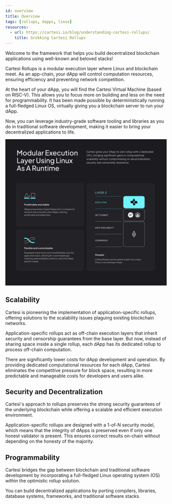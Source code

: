 ```yaml
---
id: overview
title: Overview
tags: [rollups, dapps, linux]
resources:
  - url: https://cartesi.io/blog/understanding-cartesi-rollups/
    title: Grokking Cartesi Rollups
---
```


Welcome to the framework that helps you build decentralized blockchain applications using well-known and beloved stacks!

Cartesi Rollups is a modular execution layer where Linux and blockchain meet. As an app-chain, your dApp will control computation resources, ensuring efficiency and preventing network competition.

At the heart of your dApp, you will find the Cartesi Virtual Machine (based on RISC-V). This allows you to focus more on building and less on the need for programmability. It has been made possible by deterministically running a full-fledged Linux OS, virtually giving you a blockchain server to run your dApp.

Now, you can leverage industry-grade software tooling and libraries as you do in traditional software development, making it easier to bring your decentralized applications to life.

![img](../static/img/v1.3/image.png)


## Scalability

Cartesi is pioneering the implementation of application-specific rollups, offering solutions to the scalability issues plaguing existing blockchain networks.

Application-specific rollups act as off-chain execution layers that inherit security and censorship guarantees from the base layer. But now, instead of sharing space inside a single rollup, each dApp has its dedicated rollup to process off-chain computation.

There are significantly lower costs for dApp development and operation. By providing dedicated computational resources for each dApp, Cartesi eliminates the competitive pressure for block space, resulting in more predictable and manageable costs for developers and users alike.

## Security and Decentralization

Cartesi's approach to rollups preserves the strong security guarantees of the underlying blockchain while offering a scalable and efficient execution environment.

Application-specific rollups are designed with a 1-of-N security model, which means that the integrity of dApps is preserved even if only one honest validator is present. This ensures correct results on-chain without depending on the honesty of the majority.

## Programmability

Cartesi bridges the gap between blockchain and traditional software development by incorporating a full-fledged Linux operating system (OS) within the optimistic rollup solution.

You can build decentralized applications by porting compilers, libraries, database systems, frameworks, and traditional software stacks.
